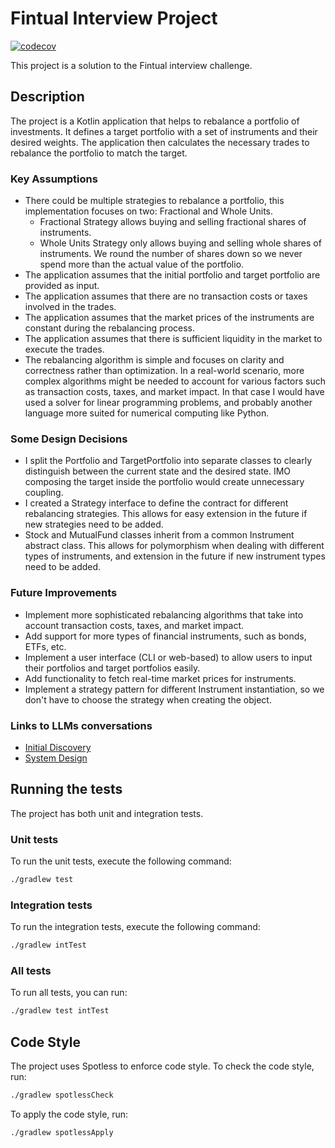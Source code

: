 # Fintual Interview Project

[![codecov](https://codecov.io/github/nschmidtg/fintual_interview/branch/main/graph/badge.svg)](https://codecov.io/github/nschmidtg/fintual_interview)

This project is a solution to the Fintual interview challenge.

## Description

The project is a Kotlin application that helps to rebalance a portfolio of investments.
It defines a target portfolio with a set of instruments and their desired weights.
The application then calculates the necessary trades to rebalance the portfolio to match the target.

### Key Assumptions

- There could be multiple strategies to rebalance a portfolio, this implementation focuses on two: Fractional and Whole Units.
  - Fractional Strategy allows buying and selling fractional shares of instruments.
  - Whole Units Strategy only allows buying and selling whole shares of instruments. We round the number of shares down so we never spend more than the actual value of the portfolio.
- The application assumes that the initial portfolio and target portfolio are provided as input.
- The application assumes that there are no transaction costs or taxes involved in the trades.
- The application assumes that the market prices of the instruments are constant during the rebalancing process.
- The application assumes that there is sufficient liquidity in the market to execute the trades.
- The rebalancing algorithm is simple and focuses on clarity and correctness rather than optimization. In a real-world scenario, more complex algorithms might be needed to account for various factors such as transaction costs, taxes, and market impact. In that case I would have used a solver for linear programming problems, and probably another language more suited for numerical computing like Python.

### Some Design Decisions

- I split the Portfolio and TargetPortfolio into separate classes to clearly distinguish between the current state and the desired state. IMO composing the target inside the portfolio would create unnecessary coupling.
- I created a Strategy interface to define the contract for different rebalancing strategies. This allows for easy extension in the future if new strategies need to be added.
- Stock and MutualFund classes inherit from a common Instrument abstract class. This allows for polymorphism when dealing with different types of instruments, and extension in the future if new instrument types need to be added.


### Future Improvements
- Implement more sophisticated rebalancing algorithms that take into account transaction costs, taxes, and market impact.
- Add support for more types of financial instruments, such as bonds, ETFs, etc.
- Implement a user interface (CLI or web-based) to allow users to input their portfolios and target portfolios easily.
- Add functionality to fetch real-time market prices for instruments.
- Implement a strategy pattern for different Instrument instantiation, so we don't have to choose the strategy when creating the object.


### Links to LLMs conversations
- [Initial Discovery](https://gemini.google.com/share/2488a9e34ea2)
- [System Design](https://chatgpt.com/share/68f7f5e9-6be8-8012-b5cf-393cb8a1f0f9)

## Running the tests

The project has both unit and integration tests.

### Unit tests

To run the unit tests, execute the following command:

```bash
./gradlew test
```

### Integration tests

To run the integration tests, execute the following command:

```bash
./gradlew intTest
```

### All tests

To run all tests, you can run:

```bash
./gradlew test intTest
```

## Code Style

The project uses Spotless to enforce code style.
To check the code style, run:

```bash
./gradlew spotlessCheck
```

To apply the code style, run:

```bash
./gradlew spotlessApply
```
